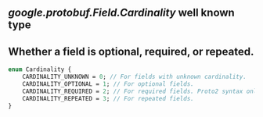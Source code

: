 *google.protobuf.Field.Cardinality* well known type
---
Whether a field is optional, required, or repeated.
---
```proto
enum Cardinality {
    CARDINALITY_UNKNOWN = 0; // For fields with unknown cardinality.
    CARDINALITY_OPTIONAL = 1; // For optional fields.
    CARDINALITY_REQUIRED = 2; // For required fields. Proto2 syntax only.
    CARDINALITY_REPEATED = 3; // For repeated fields.
}
```